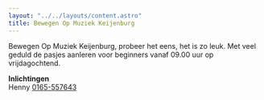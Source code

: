 ```yaml
---
layout: "../../layouts/content.astro"
title: Bewegen Op Muziek Keijenburg
---
```


Bewegen Op Muziek Keijenburg, probeer het eens, het is zo leuk. Met veel geduld de pasjes aanleren voor beginners vanaf 09.00 uur op vrijdagochtend.

**Inlichtingen**  
Henny [0165-557643](tel:0165557643)
